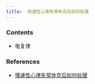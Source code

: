 ```yaml
---
title:  快速性心律失常休克后如何处理
--- 
```


### Contents
- 电复律

### References
- [慢速性心律失常休克后如何处理](/慢速性心律失常休克后如何处理)
